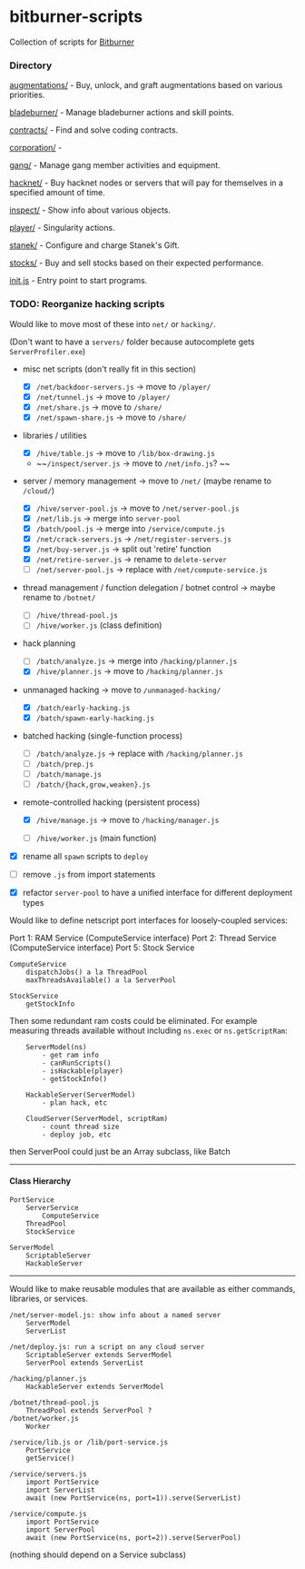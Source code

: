 # bitburner-scripts

Collection of scripts for [Bitburner](https://danielyxie.github.io/bitburner/)

### Directory

[augmentations/](augmentations/) -  Buy, unlock, and graft augmentations based on various priorities.

[bladeburner/](bladeburner/) - Manage bladeburner actions and skill points.

[contracts/](contracts/) - Find and solve coding contracts.

[corporation/](corporation/) - 

[gang/](gang/) - Manage gang member activities and equipment.

[hacknet/](hacknet/) - Buy hacknet nodes or servers that will pay for themselves in a specified amount of time.

[inspect/](inspect/) - Show info about various objects.

[player/](player/) - Singularity actions.

[stanek/](stanek/) - Configure and charge Stanek's Gift.

[stocks/](stocks/) - Buy and sell stocks based on their expected performance.

[init.js](init.js) - Entry point to start programs.


### TODO: Reorganize hacking scripts

Would like to move most of these into `net/` or `hacking/`.

(Don't want to have a `servers/` folder because autocomplete gets `ServerProfiler.exe`)

- misc net scripts (don't really fit in this section)  
    - [x] `/net/backdoor-servers.js` -> move to `/player/`  
    - [x] `/net/tunnel.js` -> move to `/player/`  
    - [x] `/net/share.js` -> move to `/share/`  
    - [x] `/net/spawn-share.js` -> move to `/share/`  

- libraries / utilities  
    - [x] `/hive/table.js` -> move to `/lib/box-drawing.js`  
    - ~~`/inspect/server.js` -> move to `/net/info.js`?  ~~

- server / memory management -> move to `/net/` (maybe rename to `/cloud/`)  
    - [x] `/hive/server-pool.js` -> move to `/net/server-pool.js`  
    - [x] `/net/lib.js` -> merge into `server-pool`  
    - [x] `/batch/pool.js` -> merge into `/service/compute.js`
    - [x] `/net/crack-servers.js` -> `/net/register-servers.js`  
    - [x] `/net/buy-server.js` -> split out 'retire' function  
    - [x] `/net/retire-server.js` -> rename to `delete-server`
    - [ ] `/net/server-pool.js` -> replace with `/net/compute-service.js`

- thread management / function delegation / botnet control -> maybe rename to `/botnet/`  
    - [ ] `/hive/thread-pool.js`  
    - [ ] `/hive/worker.js` (class definition)  

- hack planning  
    - [ ] `/batch/analyze.js` -> merge into `/hacking/planner.js`
    - [x] `/hive/planner.js` -> move to `/hacking/planner.js`

- unmanaged hacking -> move to `/unmanaged-hacking/`
    - [x] `/batch/early-hacking.js`  
    - [x] `/batch/spawn-early-hacking.js`  

- batched hacking (single-function process)
    - [ ] `/batch/analyze.js` -> replace with `/hacking/planner.js`
    - [ ] `/batch/prep.js`  
    - [ ] `/batch/manage.js`  
    - [ ] `/batch/{hack,grow,weaken}.js`  

- remote-controlled hacking (persistent process)
    - [x] `/hive/manage.js` -> move to `/hacking/manager.js`
    - [ ] `/hive/worker.js` (main function)  


- [x] rename all `spawn` scripts to `deploy`

- [ ] remove `.js` from import statements

- [x] refactor `server-pool` to have a unified interface for different deployment types




Would like to define netscript port interfaces for loosely-coupled services:


Port 1: RAM Service (ComputeService interface)
Port 2: Thread Service (ComputeService interface)
Port 5: Stock Service

```
ComputeService
    dispatchJobs() a la ThreadPool
    maxThreadsAvailable() a la ServerPool

StockService
    getStockInfo
```

Then some redundant ram costs could be eliminated. For example measuring threads available without including `ns.exec` or `ns.getScriptRam`:

```
    ServerModel(ns)
        - get ram info
        - canRunScripts()
        - isHackable(player)
        - getStockInfo()

    HackableServer(ServerModel)
        - plan hack, etc

    CloudServer(ServerModel, scriptRam)
        - count thread size
        - deploy job, etc

```
then ServerPool could just be an Array subclass, like Batch


---


#### Class Hierarchy

```
PortService
    ServerService
        ComputeService
    ThreadPool
    StockService

ServerModel
    ScriptableServer
    HackableServer
```

---

Would like to make reusable modules that are available as either commands, libraries, or services.

```
/net/server-model.js: show info about a named server
    ServerModel
    ServerList

/net/deploy.js: run a script on any cloud server
    ScriptableServer extends ServerModel
    ServerPool extends ServerList

/hacking/planner.js
    HackableServer extends ServerModel

/botnet/thread-pool.js
    ThreadPool extends ServerPool ?
/botnet/worker.js
    Worker

/service/lib.js or /lib/port-service.js
    PortService
    getService()

/service/servers.js
    import PortService
    import ServerList
    await (new PortService(ns, port=1)).serve(ServerList)

/service/compute.js
    import PortService
    import ServerPool
    await (new PortService(ns, port=2)).serve(ServerPool)
```

(nothing should depend on a Service subclass)
